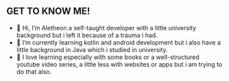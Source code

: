 ## GET TO KNOW ME!
- 👋 Hi, I’m Aletheon a self-taught developer with a little university background but i left it because of a trauma i had.
- 🌱 I’m currently learning kotlin and android development but i also have a little background in Java which i studied in university.
- 🥰 I love learning especially with some books or a well-structured youtube video series, a little less with websites or apps but i am trying to do that also.
